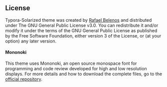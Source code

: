 ## License

Typora-Solarized theme was created by [Rafael Belenos](https://github.com/belenos) and distributed under The GNU General Public License v3.0. You can redistribute it and/or modify it under the terms of the GNU General Public License as published by the Free Software Foundation, either version 3 of the License, or (at your option) any later version.



#### Mononoki
This theme uses Mononoki, an open source monospace font for programming and code review developed for high and low resolution displays. For more details and how to download the complete files, go to the [official repository](https://github.com/madmalik/mononoki).